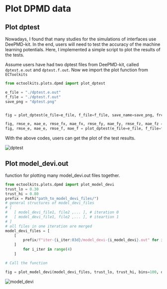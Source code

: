 # Plot DPMD data


## Plot dptest
Nowadays, I found that many studies for the simulations of interfaces use DeePMD-kit.
In the end, users will need to test the accuracy of the machine learning potentials.
Here, I implemented a simple script to plot the results of the tests.

Assume users have had two dptest files from DeePMD-kit, called `dptest.e.out` and `dptest.f.out`.
Now we import the plot function from `ECToolkits`
```python
from ectoolkits.plots.dpmd import plot_dptest

e_file = "./dptest.e.out"
f_file = "./dptest.f.out"
save_png = "dptest.png"


fig = plot_dptest(e_file=e_file, f_file=f_file, save_name=save_png, frc_comp=True, return_err=False)

fig, rmse_e, mae_e, rmse_fx, mae_fx, rmse_fy, mae_fy, rmse_fz, mae_fz = plot_dptest(e_file=e_file, f_file=f_file, save_name=save_png, frc_comp=True, return_err=True)
fig, rmse_e, mae_e, rmse_f, mae_f = plot_dptest(e_file=e_file, f_file=f_file, save_name=save_png, frc_comp=False, return_err=True)
```
With the above codes, users can get the plot of the test results.

![dptest](./figures/dptest_example.png)


## Plot model_devi.out

function for plotting many model_devi.out files together.

```python
from ectoolkits.plots.dpmd import plot_model_devi
trust_lo = 0.30
trust_hi = 0.80
prefix = Path("path_to_model_devi_files/")
# general structures of model_devi_files
# [
#   [ model_devi_file1, file2 ,... ], # iteration 0
#   [ model_devi_file1, file2 ,... ], # iteartion 1
# ]
# all files in one iteration are merged
model_devi_files = [
    [
        prefix/f"iter-{i_iter:03d}/model_devi-{i_model_devi}.out" for i_model_devi in range(4)
    ]
        for i_iter in range(4)
    ]

# Call the function

fig = plot_model_devi(model_devi_files, trust_lo, trust_hi, bins=100, density=True, range=(0, 1.6))
```

![model_devi](./figures/model_devi_example.png)
